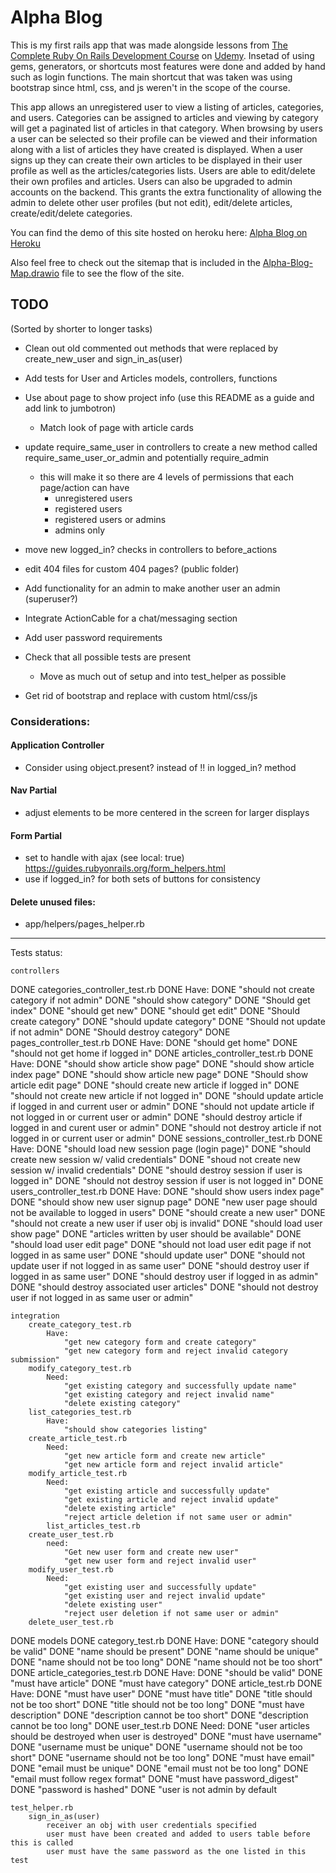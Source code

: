 # Alpha Blog
This is my first rails app that was made alongside lessons from [The Complete Ruby On Rails Development Course](https://www.udemy.com/share/101swcB0IbdlxWRXw=/) on [Udemy](https://udemy.com/). Insetad of using gems, generators, or shortcuts most features were done and added by hand such as login functions. The main shortcut that was taken was using bootstrap since html, css, and js weren't in the scope of the course.

This app allows an unregistered user to view a listing of articles, categories, and users. Categories can be assigned to articles and viewing by category will get a paginated list of articles in that category. When browsing by users a user can be selected so their profile can be viewed and their information along with a list of articles they have created is displayed. When a user signs up they can create their own articles to be displayed in their user profile as well as the articles/categories lists. Users are able to edit/delete their own profiles and articles. Users can also be upgraded to admin accounts on the backend. This grants the extra functionality of allowing the admin to delete other user profiles (but not edit), edit/delete articles, create/edit/delete categories.

You can find the demo of this site hosted on heroku here: [Alpha Blog on Heroku](https://alpha-blog-jt2.herokuapp.com/)

Also feel free to check out the sitemap that is included in the [Alpha-Blog-Map.drawio](Alpha-Blog-Map.drawio) file to see the flow of the site.



## TODO
(Sorted by shorter to longer tasks)

* Clean out old commented out methods that were replaced by create_new_user and sign_in_as(user)

* Add tests for User and Articles models, controllers, functions

* Use about page to show project info (use this README as a guide and add link to jumbotron)
	* Match look of page with article cards

* update require_same_user in controllers to create a new method called require_same_user_or_admin and potentially require_admin
  * this will make it so there are 4 levels of permissions that each page/action can have
    * unregistered users
    * registered users
    * registered users or admins
    * admins only

* move new logged_in? checks in controllers to before_actions

* edit 404 files for custom 404 pages? (public folder)

* Add functionality for an admin to make another user an admin (superuser?)

* Integrate ActionCable for a chat/messaging section

* Add user password requirements

* Check that all possible tests are present
  * Move as much out of setup and into test_helper as possible

* Get rid of bootstrap and replace with custom html/css/js

### Considerations:

#### Application Controller
* Consider using object.present? instead of !! in logged_in? method

#### Nav Partial
* adjust elements to be more centered in the screen for larger displays

#### Form Partial
* set to handle with ajax (see local: true) https://guides.rubyonrails.org/form_helpers.html
* use if logged_in? for both sets of buttons for consistency

#### Delete unused files:
* app/helpers/pages_helper.rb



----------------------------------------------------------------------------------------------
Tests status:

    controllers
DONE    	categories_controller_test.rb
DONE    		Have:
DONE    			"should not create category if not admin"
DONE    			"should show category"
DONE          "Should get index"
DONE    			"should get new"
DONE    			"should get edit"
DONE    			"Should create category"
DONE    			"should update category"
DONE    			"Should not update if not admin"
DONE    			"Should destroy category"
DONE    	pages_controller_test.rb
DONE    		Have:
DONE    			"should get home"
DONE    			"should not get home if logged in"
DONE    	articles_controller_test.rb
DONE        Have:
DONE          "should show article show page"
DONE          "should show article index page"
DONE          "should show article new page"
DONE          "Should show article edit page"
DONE          "should create new article if logged in"
DONE          "should not create new article if not logged in"
DONE          "should update article if logged in and current user or admin"
DONE          "should not update article if not logged in or current user or admin"
DONE          "should destroy article if logged in and curent user or admin"
DONE          "should not destroy article if not logged in or current user or admin"
DONE    	sessions_controller_test.rb
DONE				Have: 
DONE				  "should load new session page (login page)"
DONE					"should create new session w/ valid credentials"
DONE					"shoud not create new session w/ invalid credentials"
DONE					"should destroy session if user is logged in"
DONE					"should not destroy session if user is not logged in"
DONE    	users_controller_test.rb
DONE    	  Have:
DONE					"should show users index page"
DONE					"should show new user signup page"
DONE					"new user page should not be available to logged in users"
DONE					"should create a new user"
DONE					"should not create a new user if user obj is invalid"
DONE					"should load user show page"
DONE					"articles written by user should be available"
DONE					"should load user edit page"
DONE					"should not load user edit page if not logged in as same user"
DONE					"should update user"
DONE					"should not update user if not logged in as same user"
DONE					"should destroy user if logged in as same user"
DONE					"should destroy user if logged in as admin"
DONE					"should destroy associated user articles" 
DONE					"should not destroy user if not logged in as same user or admin"

    integration
    	create_category_test.rb
    		Have:
    			"get new category form and create category"
    			"get new category form and reject invalid category submission"
    	modify_category_test.rb
    		Need:
    			"get existing category and successfully update name"
    			"get existing category and reject invalid name"
    			"delete existing category"
    	list_categories_test.rb
    		Have:
    			"should show categories listing"
    	create_article_test.rb
    		Need:
    			"get new article form and create new article"
    			"get new article form and reject invalid article"
    	modify_article_test.rb
    		Need:
    			"get existing article and successfully update"
    			"get existing article and reject invalid update"
    			"delete existing article"
    			"reject article deletion if not same user or admin"
			list_articles_test.rb
    	create_user_test.rb
    		need:
    			"Get new user form and create new user"
    			"get new user form and reject invalid user"
    	modify_user_test.rb
    		Need:
    			"get existing user and successfully update"
    			"get existing user and reject invalid update"
    			"delete existing user"
    			"reject user deletion if not same user or admin"
    	delete_user_test.rb
    	
DONE    models
DONE    	category_test.rb
DONE    		Have:
DONE          "category should be valid"
DONE          "name should be present"
DONE    			"name should be unique"
DONE    			"name should not be too long"
DONE    			"name should not be too short"
DONE    	article_categories_test.rb
DONE    		Have:
DONE          "should be valid"
DONE    			"must have article"
DONE    			"must have category"
DONE    	article_test.rb
DONE    		Have:
DONE    			"must have user"
DONE    			"must have title"
DONE    			"title should not be too short"
DONE    			"title should not be too long"
DONE    			"must have description"
DONE    			"description cannot be too short"
DONE    			"description cannot be too long"
DONE    	user_test.rb
DONE    		Need:
DONE    			"user articles should be destroyed when user is destroyed"
DONE    			"must have username"
DONE    			"username must be unique"
DONE    			"username should not be too short"
DONE    			"username should not be too long"
DONE    			"must have email"
DONE    			"email must be unique"
DONE    			"email must not be too long"
DONE    			"email must follow regex format"
DONE    			"must have password_digest"
DONE    			"password is hashed"
DONE          "user is not admin by default
    
    test_helper.rb
    	sign_in_as(user)
    		receiver an obj with user credentials specified 
    		user must have been created and added to users table before this is called
    		user must have the same password as the one listed in this test